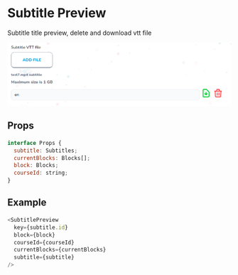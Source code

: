 # Subtitle Preview

Subtitle title preview, delete and download vtt file

![](./readmeIMG/2023-02-20-04-31-10.png)

## Props

```js
interface Props {
  subtitle: Subtitles;
  currentBlocks: Blocks[];
  block: Blocks;
  courseId: string;
}
```

## Example

```js
<SubtitlePreview
  key={subtitle.id}
  block={block}
  courseId={courseId}
  currentBlocks={currentBlocks}
  subtitle={subtitle}
/>
```
